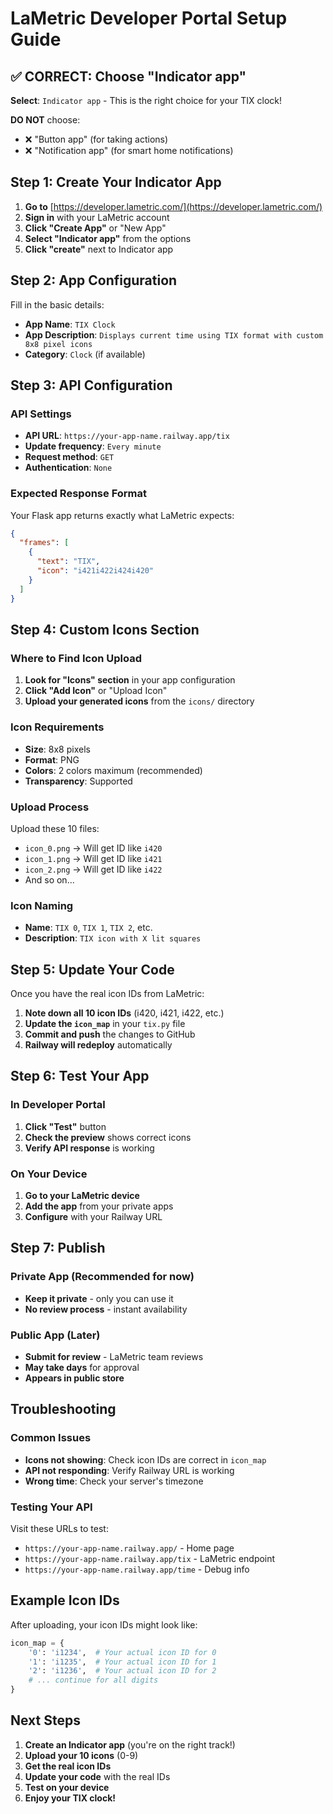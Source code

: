 # LaMetric Developer Portal Setup Guide

## ✅ CORRECT: Choose "Indicator app"

**Select**: `Indicator app` - This is the right choice for your TIX clock!

**DO NOT** choose:
- ❌ "Button app" (for taking actions)
- ❌ "Notification app" (for smart home notifications)

## Step 1: Create Your Indicator App

1. **Go to** [https://developer.lametric.com/](https://developer.lametric.com/)
2. **Sign in** with your LaMetric account
3. **Click "Create App"** or "New App"
4. **Select "Indicator app"** from the options
5. **Click "create"** next to Indicator app

## Step 2: App Configuration

Fill in the basic details:
- **App Name**: `TIX Clock`
- **App Description**: `Displays current time using TIX format with custom 8x8 pixel icons`
- **Category**: `Clock` (if available)

## Step 3: API Configuration

### API Settings
- **API URL**: `https://your-app-name.railway.app/tix`
- **Update frequency**: `Every minute`
- **Request method**: `GET`
- **Authentication**: `None`

### Expected Response Format
Your Flask app returns exactly what LaMetric expects:
```json
{
  "frames": [
    {
      "text": "TIX",
      "icon": "i421i422i424i420"
    }
  ]
}
```

## Step 4: Custom Icons Section

### Where to Find Icon Upload
1. **Look for "Icons" section** in your app configuration
2. **Click "Add Icon"** or "Upload Icon"
3. **Upload your generated icons** from the `icons/` directory

### Icon Requirements
- **Size**: 8x8 pixels
- **Format**: PNG
- **Colors**: 2 colors maximum (recommended)
- **Transparency**: Supported

### Upload Process
Upload these 10 files:
- `icon_0.png` → Will get ID like `i420`
- `icon_1.png` → Will get ID like `i421`
- `icon_2.png` → Will get ID like `i422`
- And so on...

### Icon Naming
- **Name**: `TIX 0`, `TIX 1`, `TIX 2`, etc.
- **Description**: `TIX icon with X lit squares`

## Step 5: Update Your Code

Once you have the real icon IDs from LaMetric:

1. **Note down all 10 icon IDs** (i420, i421, i422, etc.)
2. **Update the `icon_map`** in your `tix.py` file
3. **Commit and push** the changes to GitHub
4. **Railway will redeploy** automatically

## Step 6: Test Your App

### In Developer Portal
1. **Click "Test"** button
2. **Check the preview** shows correct icons
3. **Verify API response** is working

### On Your Device
1. **Go to your LaMetric device**
2. **Add the app** from your private apps
3. **Configure** with your Railway URL

## Step 7: Publish

### Private App (Recommended for now)
- **Keep it private** - only you can use it
- **No review process** - instant availability

### Public App (Later)
- **Submit for review** - LaMetric team reviews
- **May take days** for approval
- **Appears in public store**

## Troubleshooting

### Common Issues
- **Icons not showing**: Check icon IDs are correct in `icon_map`
- **API not responding**: Verify Railway URL is working
- **Wrong time**: Check your server's timezone

### Testing Your API
Visit these URLs to test:
- `https://your-app-name.railway.app/` - Home page
- `https://your-app-name.railway.app/tix` - LaMetric endpoint
- `https://your-app-name.railway.app/time` - Debug info

## Example Icon IDs

After uploading, your icon IDs might look like:
```python
icon_map = {
    '0': 'i1234',  # Your actual icon ID for 0
    '1': 'i1235',  # Your actual icon ID for 1
    '2': 'i1236',  # Your actual icon ID for 2
    # ... continue for all digits
}
```

## Next Steps

1. **Create an Indicator app** (you're on the right track!)
2. **Upload your 10 icons** (0-9)
3. **Get the real icon IDs**
4. **Update your code** with the real IDs
5. **Test on your device**
6. **Enjoy your TIX clock!**
